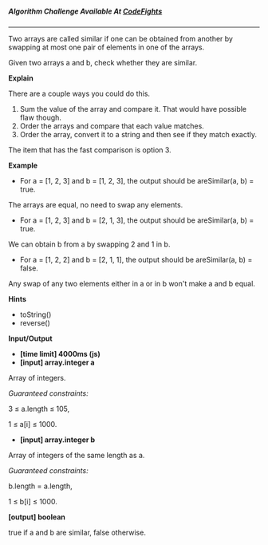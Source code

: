 

##### Algorithm Challenge Available At [CodeFights](https://codefights.com/arcade/intro/level-4/xYXfzQmnhBvEKJwXP)
---
Two arrays are called similar if one can be obtained from another by swapping at most one pair of elements in one of the arrays.

Given two arrays a and b, check whether they are similar.

**Explain**

There are a couple ways you could do this. 
1. Sum the value of the array and compare it. That would have possible flaw though.
2. Order the arrays and compare that each value matches.
3. Order the array, convert it to a string and then see if they match exactly.

The item that has the fast comparison is option 3.

**Example**

- For a = [1, 2, 3] and b = [1, 2, 3], the output should be
areSimilar(a, b) = true.

The arrays are equal, no need to swap any elements.

- For a = [1, 2, 3] and b = [2, 1, 3], the output should be
areSimilar(a, b) = true.

We can obtain b from a by swapping 2 and 1 in b.

- For a = [1, 2, 2] and b = [2, 1, 1], the output should be
areSimilar(a, b) = false.

Any swap of any two elements either in a or in b won't make a and b equal.

**Hints**
-   toString()
-   reverse()

**Input/Output**

- **[time limit] 4000ms (js)**
- **[input] array.integer a**

Array of integers.

*Guaranteed constraints:*

3 ≤ a.length ≤ 105,

1 ≤ a[i] ≤ 1000.

- **[input] array.integer b**

Array of integers of the same length as a.

*Guaranteed constraints:*

b.length = a.length,

1 ≤ b[i] ≤ 1000.

**[output] boolean**

true if a and b are similar, false otherwise.